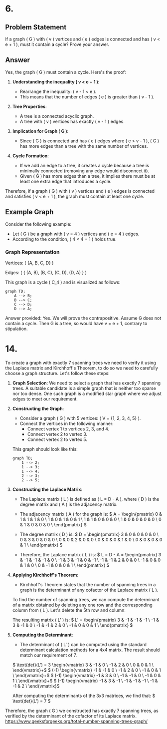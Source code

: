 # 6.

## Problem Statement
If a graph \( G \) with \( v \) vertices and \( e \) edges is connected and has \( v < e + 1 \), must it contain a cycle? Prove your answer.

## Answer
Yes, the graph \( G \) must contain a cycle. Here's the proof:

1. **Understanding the inequality \( v < e + 1 \)**:
   - Rearrange the inequality: \( v - 1 < e \).
   - This means that the number of edges \( e \) is greater than \( v - 1 \).

2. **Tree Properties**:
   - A tree is a connected acyclic graph.
   - A tree with \( v \) vertices has exactly \( v - 1 \) edges.

3. **Implication for Graph \( G \)**:
   - Since \( G \) is connected and has \( e \) edges where \( e > v - 1 \), \( G \) has more edges than a tree with the same number of vertices.

4. **Cycle Formation**:
   - If we add an edge to a tree, it creates a cycle because a tree is minimally connected (removing any edge would disconnect it).
   - Given \( G \) has more edges than a tree, it implies there must be at least one extra edge that introduces a cycle.

Therefore, if a graph \( G \) with \( v \) vertices and \( e \) edges is connected and satisfies \( v < e + 1 \), the graph must contain at least one cycle.

## Example Graph

Consider the following example:

- Let \( G \) be a graph with \( v = 4 \) vertices and \( e = 4 \) edges.
- According to the condition, \( 4 < 4 + 1 \) holds true.

### Graph Representation

Vertices: \( \{A, B, C, D\} \)

Edges: \( \{ (A, B), (B, C), (C, D), (D, A) \} \)

This graph is a cycle \( C_4 \) and is visualized as follows:

```mermaid
graph TD;
    A --> B;
    B --> C;
    C --> D;
    D --> A;
```
Answer provided: Yes. We will prove the contrapositive. Assume G does not contain a cycle. Then G is a tree, so would have v = e + 1, contrary to stipulation.

# 14.

To create a graph with exactly 7 spanning trees we need to verify it using the Laplace matrix and Kirchhoff's Theorem, to do so we need to carefully choose a graph structure. Let's follow these steps:

1. **Graph Selection**: We need to select a graph that has exactly 7 spanning trees. A suitable candidate is a simple graph that is neither too sparse nor too dense. One such graph is a modified star graph where we adjust edges to meet our requirement.

2. **Constructing the Graph**:
    - Consider a graph \( G \) with 5 vertices: \( V = \{1, 2, 3, 4, 5\} \).
    - Connect the vertices in the following manner:
        - Connect vertex 1 to vertices 2, 3, and 4.
        - Connect vertex 2 to vertex 3.
        - Connect vertex 2 to vertex 5.

    This graph should look like this:

    ```mermaid
    graph TD;
        1 --> 2;
        1 --> 3;
        1 --> 4;
        2 --> 3;
        2 --> 5;
    ```
3. **Constructing the Laplace Matrix**:
    - The Laplace matrix \( L \) is defined as \( L = D - A \), where \( D \) is the degree matrix and \( A \) is the adjacency matrix.
    - The adjacency matrix \( A \) for the graph is:
      $
      A = \begin{pmatrix}
      0 & 1 & 1 & 1 & 0 \\
      1 & 0 & 1 & 0 & 1 \\
      1 & 1 & 0 & 0 & 0 \\
      1 & 0 & 0 & 0 & 0 \\
      0 & 1 & 0 & 0 & 0 \\
      \end{pmatrix}
      $

    - The degree matrix \( D \) is:
      $
      D = \begin{pmatrix}
      3 & 0 & 0 & 0 & 0 \\
      0 & 3 & 0 & 0 & 0 \\
      0 & 0 & 2 & 0 & 0 \\
      0 & 0 & 0 & 1 & 0 \\
      0 & 0 & 0 & 0 & 1 \\
      \end{pmatrix}
      $

    - Therefore, the Laplace matrix \( L \) is:
      $
      L = D - A = \begin{pmatrix}
      3 & -1 & -1 & -1 & 0 \\
      -1 & 3 & -1 & 0 & -1 \\
      -1 & -1 & 2 & 0 & 0 \\
      -1 & 0 & 0 & 1 & 0 \\
      0 & -1 & 0 & 0 & 1 \\
      \end{pmatrix}
      $

4. **Applying Kirchhoff's Theorem**:
    - Kirchhoff's Theorem states that the number of spanning trees in a graph is the determinant of any cofactor of the Laplace matrix \( L \).

    To find the number of spanning trees, we can compute the determinant of a matrix obtained by deleting any one row and the corresponding column from \( L \). Let's delete the 5th row and column:

    The resulting matrix \( L' \) is:
    $
    L' = \begin{pmatrix}
    3 & -1 & -1 & -1 \\
    -1 & 3 & -1 & 0 \\
    -1 & -1 & 2 & 0 \\
    -1 & 0 & 0 & 1 \\
    \end{pmatrix}
    $

5. **Computing the Determinant**:
    - The determinant of \( L' \) can be computed using the standard determinant calculation methods for a 4x4 matrix. The result should match our requirement of 7.

    $
    \text{det}(L') = 3 
    \begin{vmatrix}
        3 & -1 & 0 \\
        -1 & 2 & 0 \\
        0 & 0 & 1 \\
    \end{vmatrix}+$ 
    $ (-1) 
    \begin{vmatrix}
        -1 & -1 & 0 \\
        -1 & 2 & 0 \\
        -1 & 0 & 1 \\
    \end{vmatrix}+$
    $ (-1) \begin{vmatrix}
    -1 & 3 & 0 \\
    -1 & -1 & 0 \\
    -1 & 0 & 1 \\
    \end{vmatrix}+$
    $ (-1) \begin{vmatrix}
    -1 & 3 & -1 \\
    -1 & -1 & -1 \\
    -1 & -1 & 2 \\
    \end{vmatrix}$
    

    After computing the determinants of the 3x3 matrices, we find that:
    $
    \text{det}(L') = 7
    $

Therefore, the graph \( G \) we constructed has exactly 7 spanning trees, as verified by the determinant of the cofactor of its Laplace matrix.
https://www.geeksforgeeks.org/total-number-spanning-trees-graph/